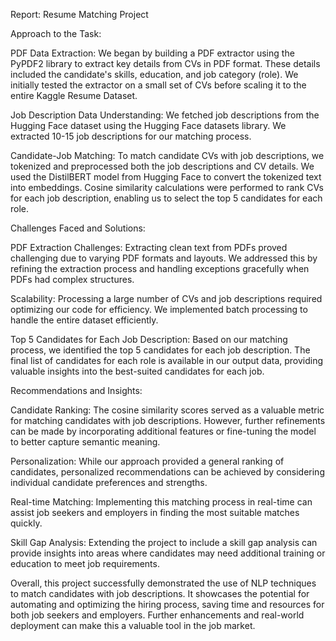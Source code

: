 Report: Resume Matching Project

Approach to the Task:

PDF Data Extraction: We began by building a PDF extractor using the PyPDF2 library to extract key details from CVs in PDF format. These details included the candidate's skills, education, and job category (role). We initially tested the extractor on a small set of CVs before scaling it to the entire Kaggle Resume Dataset.

Job Description Data Understanding: We fetched job descriptions from the Hugging Face dataset using the Hugging Face datasets library. We extracted 10-15 job descriptions for our matching process.

Candidate-Job Matching: To match candidate CVs with job descriptions, we tokenized and preprocessed both the job descriptions and CV details. We used the DistilBERT model from Hugging Face to convert the tokenized text into embeddings. Cosine similarity calculations were performed to rank CVs for each job description, enabling us to select the top 5 candidates for each role.

Challenges Faced and Solutions:

PDF Extraction Challenges: Extracting clean text from PDFs proved challenging due to varying PDF formats and layouts. We addressed this by refining the extraction process and handling exceptions gracefully when PDFs had complex structures.

Scalability: Processing a large number of CVs and job descriptions required optimizing our code for efficiency. We implemented batch processing to handle the entire dataset efficiently.

Top 5 Candidates for Each Job Description:
Based on our matching process, we identified the top 5 candidates for each job description. The final list of candidates for each role is available in our output data, providing valuable insights into the best-suited candidates for each job.

Recommendations and Insights:

Candidate Ranking: The cosine similarity scores served as a valuable metric for matching candidates with job descriptions. However, further refinements can be made by incorporating additional features or fine-tuning the model to better capture semantic meaning.

Personalization: While our approach provided a general ranking of candidates, personalized recommendations can be achieved by considering individual candidate preferences and strengths.

Real-time Matching: Implementing this matching process in real-time can assist job seekers and employers in finding the most suitable matches quickly.

Skill Gap Analysis: Extending the project to include a skill gap analysis can provide insights into areas where candidates may need additional training or education to meet job requirements.

Overall, this project successfully demonstrated the use of NLP techniques to match candidates with job descriptions. It showcases the potential for automating and optimizing the hiring process, saving time and resources for both job seekers and employers. Further enhancements and real-world deployment can make this a valuable tool in the job market.
